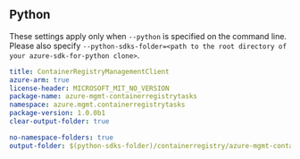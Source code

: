 ## Python

These settings apply only when `--python` is specified on the command line.
Please also specify `--python-sdks-folder=<path to the root directory of your azure-sdk-for-python clone>`.

``` yaml $(python)
title: ContainerRegistryManagementClient
azure-arm: true
license-header: MICROSOFT_MIT_NO_VERSION
package-name: azure-mgmt-containerregistrytasks
namespace: azure.mgmt.containerregistrytasks
package-version: 1.0.0b1
clear-output-folder: true
```

``` yaml $(python)
no-namespace-folders: true
output-folder: $(python-sdks-folder)/containerregistry/azure-mgmt-containerregistry/azure/mgmt/containerregistrytasks
```